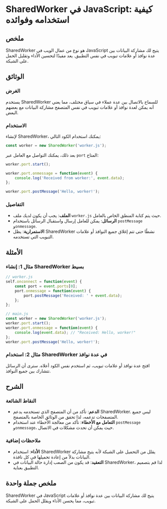 <!--
Meta Description: # SharedWorker في JavaScript: كيفية استخدامه وفوائده ## ملخص SharedWorker هو نوع من عمال الويب في JavaScript يتيح لك مشاركة البيانات بين عدة نوافذ أو ...
Meta Keywords: worker, sharedworker, port, event, javascript
-->

# SharedWorker في JavaScript: كيفية استخدامه وفوائده

## ملخص
SharedWorker هو نوع من عمال الويب في JavaScript يتيح لك مشاركة البيانات بين عدة نوافذ أو علامات تبويب في نفس التطبيق. يعد مفيدًا لتحسين الأداء وتقليل الحمل على الشبكة.

## الوثائق
### الغرض
يستخدم SharedWorker للسماح بالاتصال بين عدة عملاء في سياق مختلف، مما يعني أنه يمكن لعدة نوافذ أو علامات تبويب في نفس المتصفح مشاركة البيانات مع بعضهم البعض.

### الاستخدام
لإنشاء SharedWorker، يمكنك استخدام الكود التالي:

```javascript
const worker = new SharedWorker('worker.js');
```

بعد ذلك، يمكنك التواصل مع العامل عبر `port` المتاح:

```javascript
worker.port.start();

worker.port.onmessage = function(event) {
    console.log('Received from worker:', event.data);
};

worker.port.postMessage('Hello, worker!');
```

### التفاصيل
- **الملف**: يجب أن يكون لديك ملف `worker.js` حيث يتم كتابة المنطق الخاص بالعامل.
- **الرسائل**: يمكن للعامل إرسال واستقبال الرسائل باستخدام `postMessage` و`onmessage`.
- **الاستمرارية**: يظل SharedWorker نشطًا حتى تتم إغلاق جميع النوافذ أو علامات التبويب التي تستخدمه.

## الأمثلة
### مثال 1: إنشاء SharedWorker بسيط
```javascript
// worker.js
self.onconnect = function(event) {
    const port = event.ports[0];
    port.onmessage = function(event) {
        port.postMessage('Received: ' + event.data);
    };
};

// main.js
const worker = new SharedWorker('worker.js');
worker.port.start();
worker.port.onmessage = function(event) {
    console.log(event.data); // "Received: Hello, worker!"
};
worker.port.postMessage('Hello, worker!');
```

### مثال 2: استخدام SharedWorker في عدة نوافذ
افتح عدة نوافذ أو علامات تبويب، ثم استخدم نفس الكود أعلاه. سترى أن الرسائل تتشارك بين جميع النوافذ.

## الشرح
### النقاط الشائعة
- **الدعم**: تأكد من أن المتصفح الذي تستخدمه يدعم SharedWorker. ليس جميع المتصفحات تدعمه، لذا تحقق من الوثائق الخاصة بالمتصفح.
- **التعامل مع الأخطاء**: تأكد من معالجة الأخطاء عند استخدام `postMessage` و`onmessage`، حيث يمكن أن تحدث مشكلات في الاتصال.

### ملاحظات إضافية
- **الأداء**: استخدام SharedWorker يقلل من التحميل على الشبكة لأنه يتيح مشاركة البيانات بدلاً من إعادة تحميلها في كل نافذة.
- **التعقيد**: قد يكون من الصعب إدارة حالة البيانات في SharedWorker، لذا قم بتصميم التطبيق بعناية.

## ملخص جملة واحدة
SharedWorker في JavaScript يتيح لك مشاركة البيانات بين عدة نوافذ أو علامات تبويب، مما يحسن الأداء ويقلل الحمل على الشبكة.
